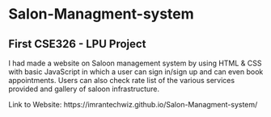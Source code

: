 # Salon-Managment-system

##  First CSE326 - LPU Project 


<p> I had made a website on Saloon management system by using HTML & CSS with basic JavaScript in which a user can 
 sign in/sign up and can even book appointments. Users can also check rate list of the various services provided 
 and gallery of saloon infrastructure.
</p>
Link to Website: https://imrantechwiz.github.io/Salon-Managment-system/
